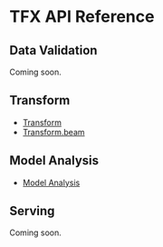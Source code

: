 # TFX API Reference

## Data Validation

Coming soon.

## Transform

* [Transform](../transform/api_docs/python/tft)
* [Transform.beam](../transform/api_docs/python/tft_beam)

## Model Analysis

* [Model Analysis](../model_analysis/api_docs/python/tfma/)

## Serving

Coming soon.
